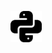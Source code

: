 <p align="center>
    <a href="https://drive.google.com/file/d/1bjLL5KQW5mhoCssiieLc6o3UiZlWSgvZ/view?usp=share_link">
    	<img width="10%" src="https://github.com/blackcrowX/blackcrowX.github.io/blob/main/images/icons/python.png?raw=true"/>
    </a>	
</p>
